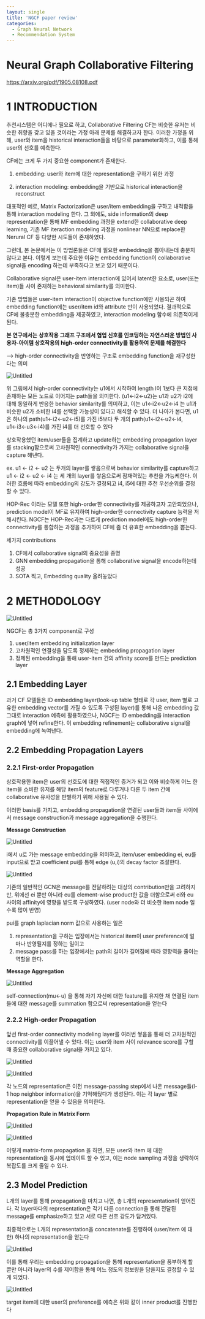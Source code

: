 ```yaml
---
layout: single
title: 'NGCF paper review'
categories:
  - Graph Neural Network
  - Recommendation System
---
```


# Neural Graph Collaborative Filtering

https://arxiv.org/pdf/1905.08108.pdf

# 1 INTRODUCTION

추천시스템은 어디에나 필요로 하고, Collaborative Filtering CF는 비슷한 유저는 비슷한 취향을 갖고 있을 것이라는 가정 아래 문제를 해결하고자 한다. 이러한 가정을 위해, user와 item을 historical interaction들을 바탕으로 parameter화하고, 이를 통해 user의 선호를 예측한다.

CF에는 크게 두 가지 중요한 component가 존재한다.

1) embedding: user와 item에 대한 representation을 구하기 위한 과정

2) interaction modeling: embedding을 기반으로 historical interaction을 reconstruct

대표적인 예로, Matrix Factorization은 user/item embedding을 구하고 내적함을 통해 interaction modeling 한다. 그 외에도, side information의 deep representation을 통해 MF embedding 과정을 extend한 collaborative deep learning, 기존 MF iteraction modeling 과정을 nonlinear NN으로 replace한 Nerural CF 등 다양한 시도들이 존재하였다.

그런데, 본 논문에서는 이 방법론들은 CF에 필요한 embedding을 뽑아내는데 충분치 않다고 본다. 이렇게 보는데 주요한 이유는 embedding function이 collaborative signal을 encoding 하는데 부족하다고 보고 있기 때문이다.

Collaborative signal은 user-item interaction에 있어서 latent한 요소로,  user(또는 item)들 사이 존재하는 behavioral similarity를 의미한다.

기존 방법들은 user-item interaction이 objective function에만 사용되곤 하여 embedding function에는 user/item id와 attribute 만이 사용되었다. 결과적으로 CF에 불충분한 embedding을 제공하였고, interaction modeling 함수에 의존적이게 된다.

**본 연구에서는** **상호작용 그래프 구조에서 협업 신호를 인코딩하는 자연스러운 방법인 사용자-아이템 상호작용의 high-order connectivity를 활용하여 문제를 해결한다**

—> high-order connectivity을 반영하는 구조로 embedding function을 재구성한다는 의미

![Untitled](../../assets/images/2024-03-09/Untitled.png)

위 그림에서 high-order connectivity는 u1에서 시작하여 length l이 1보다 큰 지점에 존재하는 모든 노드로 이어지는 path들을 의미한다. (u1←i2←u2)는 u1과 u2가 i2에 대해 동일하게 반응한 behavior similarity를 의미하고, 이는 u1←i2←u2←i4 는 u1과 비슷한 u2가 소비한 i4를 선택할 가능성이 있다고 해석할 수 있다. 더 나아가 본다면, u1은 하나의 path(u1←i2←u2←i5)를 가진 i5보다 두 개의 path(u1←i2←u2←i4, u1←i3←u3←i4)를 가진 i4를 더 선호할 수 있다 

상호작용했던 item/user들을 집계하고 update하는 embedding propagation layer를 stacking함으로써 고차원적인 connectivity가 가지는 collaborative signal을 capture 해낸다.

ex. u1 ← i2 ← u2 는 두개의 layer를 쌓음으로써 behavior similarity를 capture하고 u1 ← i2 ← u2 ← i4 는 세 개의 layer를 쌓음으로써 잠재력있는 추천을 가능케한다. 이러한 흐름에 따라 embedding의 강도가 결정되고 i4, i5에 대한 추천 우선순위를 결정할 수 있다.

HOP-Rec 이라는 모델 또한 high-order한 connectivity를 제공하고자 고안되었으나, prediction model이 MF로 유지하여 high-order한 connectivity capture 능력을 저해시킨다. NGCF는 HOP-Rec과는 다르게 prediction model에도 high-order한 connectivity를 통합하는 과정을 추가하여 CF에 좀 더 유효한 embedding을 뽑는다.

세가지 contributions

1. CF에서 collaborative signal의 중요성을 증명
2. GNN embedding propagation을 통해 collaborative signal을 encode하는데 성공
3. SOTA 찍고, Embedding quality 올려놓았다

# 2 METHODOLOGY

![Untitled](../../assets/images/2024-03-09/Untitled1.png)

NGCF는 총 3가지 component로 구성

1. user/item embedding initialization layer
2. 고차원적인 연결성을 담도록 정제하는 embedding propagation layer
3. 정제된 embedding을 통해 user-item 간의 affinity score를 만드는 prediction layer

## 2.1 Embedding Layer

과거 CF 모델들은 ID embedding layer(look-up table 형태로 각 user, item 별로 고유한 embedding vector를 가질 수 있도록 구성된 layer)를 통해 나온 embedding 값 그대로 interaction 예측에 활용하였으나, NGCF는 ID embedding을 interaction graph에 넣어 refine한다. 이 embedding refinement는 collaborative signal을 embedding에 녹여낸다.

## 2.2 Embedding Propagation Layers

### 2.2.1 First-order Propagation

상호작용한 item은 user의 선호도에 대한 직접적인 증거가 되고 이와 비슷하게 어느 한 item을 소비한 유저를 해당 item의 feature로 다루거나 다른 두 item 간에 collaborative 유사성을 판별하기 위해 사용될 수 있다.

이러한 basis를 가지고, embedding propagation을 연결된 user들과 item들 사이에서 message construction과 message aggregation을 수행한다.

**Message Construction**

![Untitled](../../assets/images/2024-03-09/Untitled2.png)

i에서 u로 가는 message embedding을 의미하고, item/user embedding ei, eu를 input으로 받고 coefficient pui를 통해 edge (u,i)의 decay factor 조절한다.

![Untitled](../../assets/images/2024-03-09/Untitled3.png)

기존의 일반적인 GCN은 message를 전달하려는 대상의 contribution만을 고려하지만, 위에선 ei 뿐만 아니라 eu를 element-wise product한 값을 더함으로써 ei와 eu 사이의 affinity에 영향을 받도록 구성하였다. (user node와 더 비슷한 item node 일 수록 많이 반영)

pui를 graph laplacian norm 값으로 사용하는 일은

1. representation을 구하는 입장에서는 historical item이 user preference에 얼마나 반영될지를 정하는 일이고
2. message pass를 하는 입장에서는 path의 길이가 길어짐에 따라 영향력을 줄이는 역할을 한다.

**Message Aggregation**

![Untitled](../../assets/images/2024-03-09/Untitled4.png)

self-connection(mu←u) 을 통해 자기 자신에 대한 feature를 유지한 채 연결된 item들에 대한 message를 summation 함으로써 representation을 얻는다 

### 2.2.2 High-order Propagation

앞선 first-order connectivity modeling layer를 여러번 쌓음을 통해 더 고차원적인 connectivity를 이끌어낼 수 있다. 이는 user와 item 사이 relevance score를 구할 때 중요한 collaborative signal을 가지고 있다.

![Untitled](../../assets/images/2024-03-09/Untitled5.png)

![Untitled](../../assets/images/2024-03-09/Untitled6.png)

각 노드의 representation은 이전 message-passing step에서 나온 message들(l-1 hop neighbor information)을 기억해뒀다가 생성된다. 이는 각 layer 별로 representation을 얻을 수 있음을 의미한다.

**Propagation Rule in Matrix Form**

![Untitled](../../assets/images/2024-03-09/Untitled7.png)

![Untitled](../../assets/images/2024-03-09/Untitled8.png)

이렇게 matrix-form propagation 을 하면, 모든 user와 item 에 대한 representation을 동시에 업데이트 할 수 있고, 이는 node sampling 과정을 생략하여 복잡도를 크게 줄일 수 있다.

## 2.3 Model Prediction

L개의 layer를 통해 propagation을 마치고 나면, 총 L개의 representation이 얻어진다. 각 layer마다의 representation은 각기 다른 connection을 통해 전달된 message를 emphasize하고 있고 서로 다른 선호 강도가 담겨있다.

최종적으로는 L개의 representation을 concatenate를 진행하여 (user/item 에 대한) 하나의 representation을 얻는다

![Untitled](../../assets/images/2024-03-09/Untitled9.png)

이를 통해 우리는 embedding propagation을 통해 representation을 풍부하게 할 뿐만 아니라 layer의 수를 제어함을 통해 어느 정도의 정보량을 담을지도 결정할 수 있게 되었다.

![Untitled](../../assets/images/2024-03-09/Untitled10.png)

target item에 대한 user의 preference를 예측은 위와 같이 inner product를 진행한다